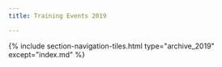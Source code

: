 ```yaml
---
title: Training Events 2019

---
```


{% include section-navigation-tiles.html type="archive_2019" except="index.md" %}